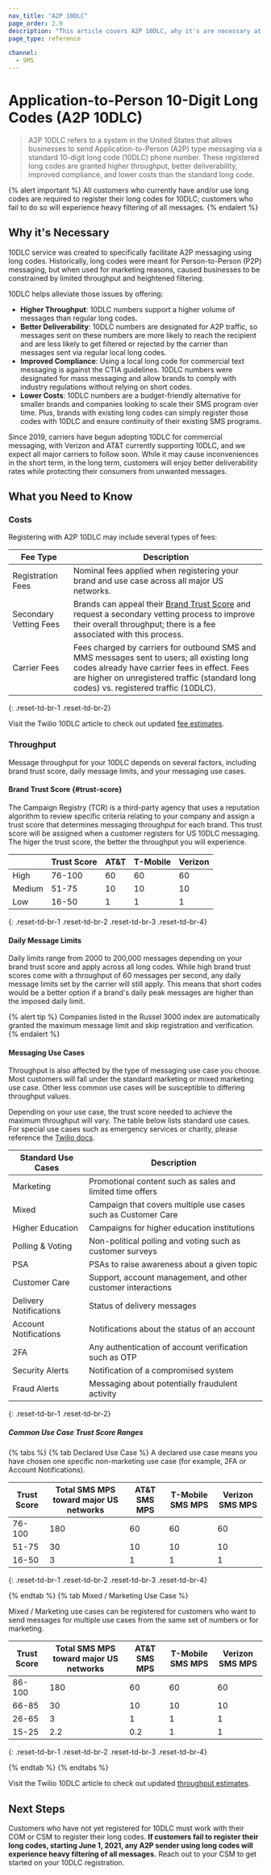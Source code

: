 ```yaml
---
nav_title: "A2P 10DLC"
page_order: 2.9
description: "This article covers A2P 10DLC, why it's are necessary at Braze, helpful costs and throughput information, and how to get started with registration."
page_type: reference

channel:
  - SMS
---
```


# Application-to-Person 10-Digit Long Codes (A2P 10DLC)

> A2P 10DLC refers to a system in the United States that allows businesses to send Application-to-Person (A2P) type messaging via a standard 10-digit long code (10DLC) phone number. These registered long codes are granted higher throughput, better deliverability, improved compliance, and lower costs than the standard long code.

{% alert important %}
All customers who currently have and/or use long codes are required to register their long codes for 10DLC; customers who fail to do so will experience heavy filtering of all messages.
{% endalert %}

## Why it's Necessary

10DLC service was created to specifically facilitate A2P messaging using long codes. Historically, long codes were meant for Person-to-Person (P2P) messaging, but when used for marketing reasons, caused businesses to be constrained by limited throughput and heightened filtering. 

10DLC helps alleviate those issues by offering: 
- __Higher Throughput__: 10DLC numbers support a higher volume of messages than regular long codes.
- __Better Deliverability__: 10DLC numbers are designated for A2P traffic, so messages sent on these numbers are more likely to reach the recipient and are less likely to get filtered or rejected by the carrier than messages sent via regular local long codes. 
- __Improved Compliance__: Using a local long code for commercial text messaging is against the CTIA guidelines. 10DLC numbers were designated for mass messaging and allow brands to comply with industry regulations without relying on short codes.
- __Lower Costs__: 10DLC numbers are a budget-friendly alternative for smaller brands and companies looking to scale their SMS program over time. Plus, brands with existing long codes can simply register those codes with 10DLC and ensure continuity of their existing SMS programs. 

Since 2019, carriers have begun adopting 10DLC for commercial messaging, with Verizon and AT&T currently supporting 10DLC, and we expect all major carriers to follow soon. While it may cause inconveniences in the short term, in the long term, customers will enjoy better deliverability rates while protecting their consumers from unwanted messages. 

## What you Need to Know

### Costs 
Registering with A2P 10DLC may include several types of fees:

| Fee Type | Description |
| -------- | ---------- |
| Registration Fees | Nominal fees applied when registering your brand and use case across all major US networks. |
| Secondary Vetting Fees | Brands can appeal their [Brand Trust Score](#trust-score) and request a secondary vetting process to improve their overall throughput; there is a fee associated with this process. |
| Carrier Fees | Fees charged by carriers for outbound SMS and MMS messages sent to users; all existing long codes already have carrier fees in effect. Fees are higher on unregistered traffic (standard long codes) vs. registered traffic (10DLC). |
{: .reset-td-br-1 .reset-td-br-2}

Visit the Twilio 10DLC article to check out updated [fee estimates](https://support.twilio.com/hc/en-us/articles/1260803965530-What-pricing-and-fees-are-associated-with-the-A2P-10DLC-service-).

### Throughput
Message throughput for your 10DLC depends on several factors, including brand trust score, daily message limits, and your messaging use cases.

#### Brand Trust Score {#trust-score}
The Campaign Registry (TCR) is a third-party agency that uses a reputation algorithm to review specific criteria relating to your company and assign a trust score that determines messaging throughput for each brand. This trust score will be assigned when a customer registers for US 10DLC messaging. The higer the trust score, the better the throughput you will experience. 

|     | Trust Score | AT&T | T-Mobile | Verizon |
| --- | ----------- | ---- | -------- | ------- |
| High | 76-100 | 60 | 60 | 60 |
| Medium | 51-75 | 10 | 10 | 10 |
| Low | 16-50 | 1 | 1 | 1| 
{: .reset-td-br-1 .reset-td-br-2 .reset-td-br-3  .reset-td-br-4}

#### Daily Message Limits

Daily limits range from 2000 to 200,000 messages depending on your brand trust score and apply across all long codes. While high brand trust scores come with a throughput of 60 messages per second, any daily message limits set by the carrier will still apply. This means that short codes would be a better option if a brand's daily peak messages are higher than the imposed daily limit. 

{% alert tip %}
Companies listed in the Russel 3000 index are automatically granted the maximum message limit and skip registration and verification. 
{% endalert %}

#### Messaging Use Cases

Throughput is also affected by the type of messaging use case you choose. Most customers will fall under the standard marketing or mixed marketing use case. Other less common use cases will be susceptible to differing throughput values.

Depending on your use case, the trust score needed to achieve the maximum throughput will vary. The table below lists standard use cases. For special use cases such as emergency services or charity, please reference the [Twilio docs](https://support.twilio.com/hc/en-us/articles/1260803225669-Message-throughput-MPS-and-Trust-Scores-for-A2P-10DLC-in-the-US).

| Standard Use Cases | Description |
| ------------------ | ----------- |
| Marketing | Promotional content such as sales and limited time offers |
| Mixed | Campaign that covers multiple use cases such as Customer Care | 
| Higher Education | Campaigns for higher education institutions |
| Polling & Voting | Non-political polling and voting such as customer surveys |
| PSA | PSAs to raise awareness about a given topic |
| Customer Care | Support, account management, and other customer interactions |
| Delivery Notifications | Status of delivery messages |
| Account Notifications | Notifications about the status of an account |
| 2FA | Any authentication of account verification such as OTP | 
| Security Alerts | Notification of a compromised system |
| Fraud Alerts | Messaging about potentially fraudulent activity |
{: .reset-td-br-1 .reset-td-br-2}

##### Common Use Case Trust Score Ranges

{% tabs %}
{% tab Declared Use Case %}
A declared use case means you have chosen one specific non-marketing use case (for example, 2FA or Account Notifications).

| Trust Score | Total SMS MPS toward major US networks | AT&T SMS MPS | T-Mobile SMS MPS | Verizon SMS MPS |
| --- | ----------- | ---- | -------- | ------- |
| 76-100 | 180 | 60 | 60 | 60 |
| 51-75 | 30 | 10 | 10 | 10 |
| 16-50 | 3 | 1 | 1 | 1| 
{: .reset-td-br-1 .reset-td-br-2 .reset-td-br-3  .reset-td-br-4}

{% endtab %}
{% tab Mixed / Marketing Use Case %}

Mixed / Marketing use cases can be registered for customers who want to send messages for multiple use cases from the same set of numbers or for marketing.

| Trust Score | Total SMS MPS toward major US networks | AT&T SMS MPS | T-Mobile SMS MPS | Verizon SMS MPS |
| --- | ----------- | ---- | -------- | ------- |
| 86-100 | 180 | 60 | 60 | 60 |
| 66-85 | 30 | 10 | 10 | 10 |
| 26-65 | 3 | 1 | 1 | 1| 
| 15-25 | 2.2 | 0.2 | 1 | 1 |
{: .reset-td-br-1 .reset-td-br-2 .reset-td-br-3  .reset-td-br-4}

{% endtab %}
{% endtabs %}

Visit the Twilio 10DLC article to check out updated [throughput estimates](https://support.twilio.com/hc/en-us/articles/1260803225669-Message-throughput-MPS-and-Trust-Scores-for-A2P-10DLC-in-the-US).

## Next Steps

Customers who have not yet registered for 10DLC must work with their COM or CSM to register their long codes. __If customers fail to register their long codes, starting June 1, 2021, any A2P sender using long codes will experience heavy filtering of all messages.__ Reach out to your CSM to get started on your 10DLC registration. 
